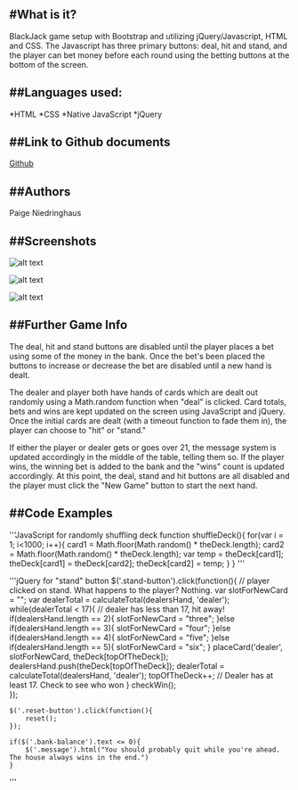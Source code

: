 #What is it?
-------
BlackJack game setup with Bootstrap and utilizing jQuery/Javascript, HTML and CSS. The Javascript has three primary buttons: deal, hit and stand, and the player can bet money before each round using the betting buttons at the bottom of the screen. 

##Languages used:
-------
*HTML
*CSS
*Native JavaScript
*jQuery

##Link to Github documents
-------
[Github](https://github.com/paigen11/blackjack.git)

##Authors
-------
Paige Niedringhaus

##Screenshots
--------
![alt text](https://github.com/paigen11/blackjack/blob/master/screenshots/blackjack-shot1.png "blackjack-shot1.png")

![alt text](https://github.com/paigen11/blackjack/blob/master/screenshots/blackjack-shot2.png "blackjack-shot2.png")

![alt text](https://github.com/paigen11/blackjack/blob/master/screenshots/blackjack-shot3.png "blackjack-shot3.png")

##Further Game Info
--------
The deal, hit and stand buttons are disabled until the player places a bet using some of the money in the bank. Once the bet's been placed the buttons to increase or decrease the bet are disabled until a new hand is dealt.

The dealer and player both have hands of cards which are dealt out randomly using a Math.random function when "deal" is clicked. Card totals, bets and wins are kept updated on the screen using JavaScript and jQuery. Once the initial cards are dealt (with a timeout function to fade them in), the player can choose to "hit" or "stand."

If either the player or dealer gets or goes over 21, the message system is updated accordingly in the middle of the table, telling them so. If the player wins, the winning bet is added to the bank and the "wins" count is updated accordingly. At this point, the deal, stand and hit buttons are all disabled and the player must click the "New Game" button to start the next hand.

##Code Examples
--------
'''JavaScript for randomly shuffling deck
function shuffleDeck(){
	for(var i = 1; i<1000; i++){
		card1 = Math.floor(Math.random() * theDeck.length);
		card2 = Math.floor(Math.random() * theDeck.length);
		var temp = theDeck[card1];
		theDeck[card1] = theDeck[card2];
		theDeck[card2] = temp;
	}
}
'''

'''jQuery for "stand" button
	$('.stand-button').click(function(){
		// player clicked on stand. What happens to the player? Nothing.
			var slotForNewCard = "";
			var dealerTotal = calculateTotal(dealersHand, 'dealer');
			while(dealerTotal < 17){
				 // dealer has less than 17, hit away!
				 if(dealersHand.length == 2){
				 	slotForNewCard = "three";
				 }else if(dealersHand.length == 3){
				 	slotForNewCard = "four";
				 }else if(dealersHand.length == 4){
				 	slotForNewCard = "five";
				 }else if(dealersHand.length == 5){
				 	slotForNewCard = "six";
				 }
				 placeCard('dealer', slotForNewCard, theDeck[topOfTheDeck]);
				 dealersHand.push(theDeck[topOfTheDeck]);
				 dealerTotal = calculateTotal(dealersHand, 'dealer');
				 topOfTheDeck++;
			// Dealer has at least 17. Check to see who won
		}
		checkWin();		
	});

	$('.reset-button').click(function(){
		reset();
	});

	if($('.bank-balance').text <= 0){
		$('.message').html("You should probably quit while you're ahead. The house always wins in the end.")
	}
'''


